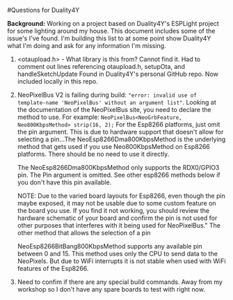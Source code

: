 #Questions for Duality4Y

__Background:__ Working on a project based on Duality4Y's ESPLight project for some lighting around my house. This document includes some of the issue's I've found.  I'm building this list to at some point show Duality4Y what I'm doing and ask for any information I'm missing.


1. <otaupload.h> - What library is this from? Cannot find it. Had to comment out lines referencing otaupload.h, setupOta, and handleSketchUpdate
	Found in Duality4Y's personal GitHub repo. Now included locally in this repo. 
		
2. NeoPixelBus V2 is failing during build: `"error: invalid use of template-name 'NeoPixelBus' without an argument list"`. 
	Looking at the documentation of the NeoPixelBus site, you need to declare the method to use. For example: `NeoPixelBus<NeoGrbFeature, Neo800KbpsMethod> strip(16, 2);`
	For the Esp8266 platforms, just omit the pin argument. This is due to hardware support that doesn't allow for selecting a pin...The NeoEsp8266Dma800KbpsMethod is the underlying method that gets used if you use Neo800KbpsMethod on Esp8266 platforms. There should be no need to use it directly.

	The NeoEsp8266Dma800KbpsMethod only supports the RDX0/GPIO3 pin. The Pin argument is omitted. See other esp8266 methods below if you don't have this pin available.

	NOTE: Due to the varied board layouts for Esp8266, even though the pin maybe exposed, it may not be usable due to some custom feature on the board you use. If you find it not working, you should review the hardware schematic of your board and confirm the pin is not used for other purposes that interferes with it being used for NeoPixelBus." The other method that allows the selection of a pin 

	NeoEsp8266BitBang800KbpsMethod supports any available pin between 0 and 15.
	This method uses only the CPU to send data to the NeoPixels. But due to WiFi interrupts it is not stable when used with WiFi features of the Esp8266.

3. Need to confim if there are any special build commands. Away from my workshop so I don't have any spare boards to test with right now.
